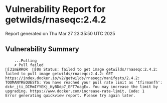 # Vulnerability Report for getwilds/rnaseqc:2.4.2

Report generated on Thu Mar 27 23:35:50 UTC 2025

## Vulnerability Summary

```
    ...Pulling
    ✗ Pull failed
[31mERROR  [0m Status: failed to get image getwilds/rnaseqc:2.4.2: failed to pull image getwilds/rnaseqc:2.4.2: GET https://index.docker.io/v2/getwilds/rnaseqc/manifests/2.4.2: TOOMANYREQUESTS: You have reached your pull rate limit as 'tfirmanfh': dckr_jti_DIMmIYYEKj_KyBDdp7_EFT7oagE=. You may increase the limit by upgrading. https://www.docker.com/increase-rate-limit, Code: 1 
Error generating quickview report. Please try again later.
```
